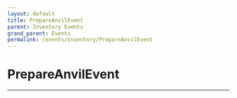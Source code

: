 ```yaml
---
layout: default
title: PrepareAnvilEvent
parent: Inventory Events
grand_parent: Events
permalink: /events/inventory/PrepareAnvilEvent
---
```


# PrepareAnvilEvent

---
